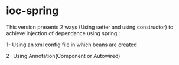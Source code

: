 # ioc-spring
This version presents 2 ways (Using setter and using constructor) to achieve injection of dependance using spring :

1- Using an xml config file in which beans are created 

2- Using Annotation(Component or Autowired)


